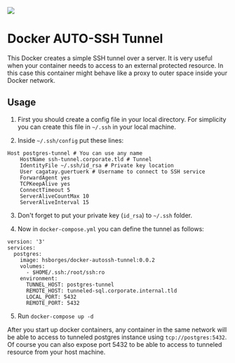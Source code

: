 [![](https://images.microbadger.com/badges/image/hsborges/docker-autossh-tunnel.svg)](https://microbadger.com/images/hsborges/docker-autossh-tunnel)

# Docker AUTO-SSH Tunnel

This Docker creates a simple SSH tunnel over a server. It is very useful when your container needs to access to an external protected resource. In this case this container might behave like a proxy to outer space inside your Docker network.

## Usage

1. First you should create a config file in your local directory. For simplicity you can create this file in `~/.ssh` in your local machine.

2. Inside `~/.ssh/config` put these lines:

```
Host postgres-tunnel # You can use any name
    HostName ssh-tunnel.corporate.tld # Tunnel
    IdentityFile ~/.ssh/id_rsa # Private key location
    User cagatay.guertuerk # Username to connect to SSH service
    ForwardAgent yes
    TCPKeepAlive yes
    ConnectTimeout 5
    ServerAliveCountMax 10
    ServerAliveInterval 15
```

3. Don't forget to put your private key (`id_rsa`) to `~/.ssh` folder.

4. Now in `docker-compose.yml` you can define the tunnel as follows:

```
version: '3'
services:
  postgres:
    image: hsborges/docker-autossh-tunnel:0.0.2
    volumes:
      - $HOME/.ssh:/root/ssh:ro
    environment:
      TUNNEL_HOST: postgres-tunnel
      REMOTE_HOST: tunneled-sql.corporate.internal.tld
      LOCAL_PORT: 5432
      REMOTE_PORT: 5432
```

5. Run `docker-compose up -d`

After you start up docker containers, any container in the same network will be able to access to tunneled postgres instance using `tcp://postgres:5432`. Of course you can also expose port 5432 to be able to access to tunneled resource from your host machine.
